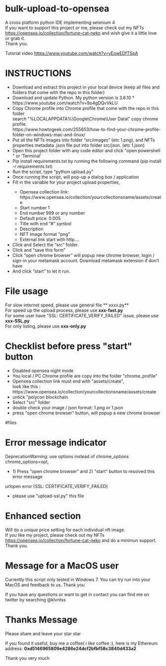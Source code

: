 # bulk-upload-to-opensea
A cross platform python IDE implementing selenium 4<BR>
If you want to support this project or me, please check out my NFTs <BR>
https://opensea.io/collection/fortune-cat-neko and wish give it a little love or grab it.<BR>
Thank you.

  Tutorial video
  https://www.youtube.com/watch?v=yEowEDfTSpA
  
# INSTRUCTIONS
<ul>
  <li>Download and extract this project in your local device (keep all files and folders that come with the repo in this folder)</li>
  <li>Download and update Python. My python version is 3.8.10 * https://www.youtube.com/watch?v=9o4gDQvVkLU</li>
   <li>Copy Chrome profile into Chrome profile that come with the repo in this folder<BR>
     search "%LOCALAPPDATA%\Google\Chrome\User Data\" copy chrome profile. <BR>
     https://www.howtogeek.com/255653/how-to-find-your-chrome-profile-folder-on-windows-mac-and-linux/
</li>
   <li>Put all the NFTs images into folder “src/images” (etc 1.png), and NFTs properties metadata .json file put into folder src/json. (etc 1.json)</li>
   <li>Open this project folder with any code editor and click "open powershell " or ‘Terminal’</li>
   <li>Pip install requirements.txt by running the following command (pip install -r requirements.txt) </li>
   <li>Run the script, type “python upload.py”</li>
   <li>Once running the script, will pop-up a dialog box / application </li>
   <li>Fill in the variable for your project upload properties, </li>
     <ul>
       <li>Opensea collection link: https://www.opensea.io/collection/yourcollectionsname/assets/create</li>
        <li>Start number 1</li>
        <li>End number 999 or any number</li>
        <li>Default price: 0.005</li>
        <li>Title with end “#” symbol</li>
        <li>Description</li>
        <li>NFT image format "png"</li>
        <li>External link start with http….</li>
     </ul>
   <li>Click and Select the “src” folder.</li>
   <li>Click and “save this form”</li>
     <li>Click “open chrome browser” will popup new chrome browser, login / sign-in your metamask account. Download metamask extension if don’t have</li>
     <li>And click “start” to let it run.</li>
  </ul>


# File usage
For slow internet speed, please use general file ** xxxx.py**<BR>
For speed up the upload process, please use **xxx-fast.py**<BR>
For some user have "SSL: CERTIFICATE_VERIFY_FAILED" issue, please use **xxx-SSL.py**<BR>
For only listing, please use **xxx-only.py**  <BR>

     
# Checklist before press "start" button
 <p><ul>
   <li>Disabled opensea night mode</li>
   <li>You local / PC Chrome profile are copy into the folder "chrome_profile"</li>
   <li>Opensea collection link must end with "assets/create", <BR>
     look like this : https://www.opensea.io/collection/yourcollectionsname/assets/create</li>
   <li>untick "polycon blockchain</li>
   <li>Select "src" folder</li>
   <li>double check your image / json format: 1.png or 1.json</li>
   <li>press "open chrome browser" button, will popup a new chrome browser</li> 
   </ul>
     </p>

#files
  
# Error message indicator
DeprecationWarning: use options instead of chrome_options chrome_options=opt,
<ul><li>1) Press "open chrome browser" and 2) "start" button to resolved this error message</li></ul>
urlopen error [SSL: CERTIFICATE_VERIFY_FAILED]   
<ul><li>please use "upload-ssl.py" this file</li></ul>
     
# Enhanced section
Will do a unique price setting for each individual nft image. <BR>
If you like my project, please check out my NFTs https://opensea.io/collection/fortune-cat-neko and do a minimun support.
Thank you.
     
# Message for a MacOS user
Currently this script only tested in Windows 7. You can try run into your MacOS
and feedback to us. Thank you

If you have any questions or want to get in contact you can find me on twitter by searching @klvntss

# Thanks Message
<p>Please share and leave your star star</p>
<p>If you found it useful, buy me a coffee( i like coffee :), here is my Ethereum address: <B>0xd5146965809e4286e24dcf2bfbf58c3840d433a2</b></p>
<p>Thank you very much </p>
